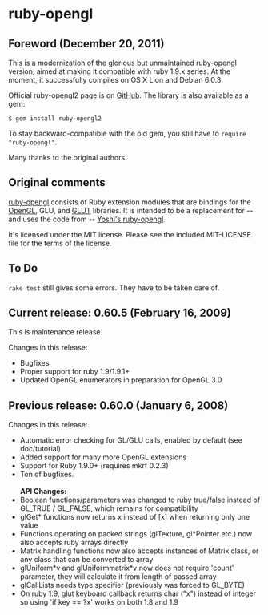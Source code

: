 ruby-opengl
===========

Foreword (December 20, 2011)
--------
This is a modernization of the glorious but unmaintained ruby-opengl version, aimed at making it compatible with ruby 1.9.x series. At the moment, it successfully compiles on OS X Lion and Debian 6.0.3.

Official ruby-opengl2 page is on [GitHub](https://github.com/pbosetti/ruby-opengl). The library is also available as a gem:

    $ gem install ruby-opengl2
    
To stay backward-compatible with the old gem, you stiil have to `require "ruby-opengl"`.

Many thanks to the original authors.

Original comments
-----------------
[ruby-opengl][] consists of Ruby extension modules that are bindings for
the [OpenGL][], GLU, and [GLUT][] libraries. It is intended to be a
replacement for -- and uses the code from -- [Yoshi's ruby-opengl][].

It's licensed under the MIT license. Please see the included MIT-LICENSE
file for the terms of the license.


[ruby-opengl]: http://rubyforge.org/projects/ruby-opengl/
[OpenGL]: http://www.opengl.org/
[GLUT]: http://www.opengl.org/documentation/specs/glut/spec3/spec3.html


[Yoshi's ruby-opengl]: http://www2.giganet.net/~yoshi/


To Do
-----
`rake test` still gives some errors. They have to be taken care of.


Current release: 0.60.5 (February 16, 2009)
-----------------
This is maintenance release.

Changes in this release:
* Bugfixes
* Proper support for ruby 1.9/1.9.1+
* Updated OpenGL enumerators in preparation for OpenGL 3.0

Previous release: 0.60.0 (January 6, 2008)
-----------------
Changes in this release:
* Automatic error checking for GL/GLU calls, enabled by default (see doc/tutorial)
* Added support for many more OpenGL extensions
* Support for Ruby 1.9.0+ (requires mkrf 0.2.3)
* Ton of bugfixes.<br><br>
<b>API Changes:</b>
* Boolean functions/parameters was changed to ruby true/false instead of GL\_TRUE / GL\_FALSE, which remains for compatibility
* glGet\* functions now returns x instead of [x] when returning only one value
* Functions operating on packed strings (glTexture, gl\*Pointer etc.) now also accepts ruby arrays directly
* Matrix handling functions now also accepts instances of Matrix class, or any class that can be converted to array
* glUniform\*v and glUniformmatrix\*v now does not require 'count' parameter, they will calculate it from length of passed array
* glCallLists needs type specifier (previously was forced to GL_BYTE)
* On ruby 1.9, glut keyboard callback returns char ("x") instead of integer so using 'if key == ?x' works on both 1.8 and 1.9
